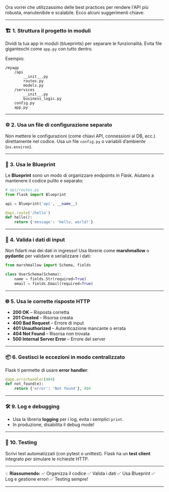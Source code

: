 Ora vorrei che utilizzassimo delle best practices per rendere l'API più robusta, manutenibile e scalabile. Ecco alcuni suggerimenti chiave:

---

### 🏗️ **1. Struttura il progetto in moduli**

Dividi la tua app in moduli (blueprints) per separare le funzionalità. Evita file giganteschi come `app.py` con tutto dentro.

Esempio:

```
/myapp
    /api
        __init__.py
        routes.py
        models.py
    /services
        __init__.py
        business_logic.py
    config.py
    app.py
```

---

### ⚙️ **2. Usa un file di configurazione separato**

Non mettere le configurazioni (come chiavi API, connessioni al DB, ecc.) direttamente nel codice. Usa un file `config.py` o variabili d’ambiente (`os.environ`).

---

### 💬 **3. Usa le Blueprint**

Le **Blueprint** sono un modo di organizzare endpoints in Flask. Aiutano a mantenere il codice pulito e separato:

```python
# api/routes.py
from flask import Blueprint

api = Blueprint('api', __name__)

@api.route('/hello')
def hello():
    return {'message': 'Hello, world!'}
```

---

### 🐍 **4. Valida i dati di input**

Non fidarti mai dei dati in ingresso! Usa librerie come **marshmallow** o **pydantic** per validare e serializzare i dati:

```python
from marshmallow import Schema, fields

class UserSchema(Schema):
    name = fields.Str(required=True)
    email = fields.Email(required=True)
```

---

### 🌐 **5. Usa le corrette risposte HTTP**

* **200 OK** – Risposta corretta
* **201 Created** – Risorsa creata
* **400 Bad Request** – Errore di input
* **401 Unauthorized** – Autenticazione mancante o errata
* **404 Not Found** – Risorsa non trovata
* **500 Internal Server Error** – Errore del server

---

### 📦 **6. Gestisci le eccezioni in modo centralizzato**

Flask ti permette di usare **error handler**:

```python
@app.errorhandler(404)
def not_found(e):
    return {'error': 'Not found'}, 404
```

---

### 🛠️ **9. Log e debugging**

* Usa la libreria **logging** per i log, evita i semplici `print`.
* In produzione, disabilita il debug mode!

---

### 🧪 **10. Testing**

Scrivi test automatizzati (con pytest o unittest). Flask ha un **test client** integrato per simulare le richieste HTTP.

---

💡 **Riassumendo:**
✅ Organizza il codice
✅ Valida i dati
✅ Usa Blueprint
✅ Log e gestione errori
✅ Testing sempre!

---
